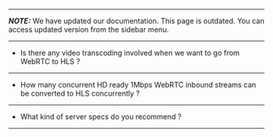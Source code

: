 ***
**_NOTE:_** We have updated our documentation. This page is outdated. You can access updated version from the sidebar menu.
***
* Is there any video transcoding involved when we want to go from WebRTC to HLS ? 

***
* How many concurrent HD ready 1Mbps WebRTC inbound streams can be converted to HLS concurrently ?
***
* What kind of server specs do you recommend ?
***
